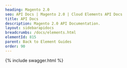 ```yaml
---
heading: Magento 2.0
seo: API Docs | Magento 2.0 | Cloud Elements API Docs
title: API Docs
description: Magento 2.0 API Documentation.
layout: sidebarapidocs
breadcrumbs: /docs/elements.html
elementId: 815
parent: Back to Element Guides
order: 90
---
```


{% include swagger.html %}
